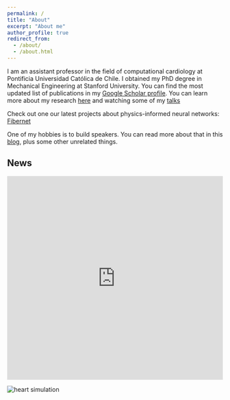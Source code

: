 ```yaml
---
permalink: /
title: "About"
excerpt: "About me"
author_profile: true
redirect_from: 
  - /about/
  - /about.html
---
```


I am an assistant professor in the field of computational cardiology at Pontificia Universidad Católica de Chile. I obtained my PhD degree in Mechanical Engineering at Stanford University. You can find the most updated list of publications in my [Google Scholar profile](https://scholar.google.com/citations?user=9wRFbcEAAAAJ&hl=en). You can learn more about my research [here](https://fsahli.github.io/research/) and watching some of my [talks](https://fsahli.github.io/talks/)

Check out one our latest projects about physics-informed neural networks: [Fibernet](https://fsahli.github.io/research/fibernet)

One of my hobbies is to build speakers. You can read more about that in this [blog](https://fsahli.wordpress.com/blog/), plus some other unrelated things.

## News

<iframe src="https://www.linkedin.com/embed/feed/update/urn:li:share:7095395379642261504" height="475" width="504" frameborder="0" allowfullscreen="" title="Embedded post"></iframe>


![heart simulation](/images/torsades.png)
